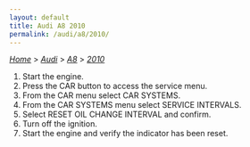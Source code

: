 ```yaml
---
layout: default
title: Audi A8 2010
permalink: /audi/a8/2010/
---
```

[*Home*](/) > [*Audi*](/audi/) > [*A8*](/audi/a8/) > [*2010*](/audi/a8/2010/)

1. Start the engine.
2. Press the CAR button to access the service menu.
3. From the CAR menu select CAR SYSTEMS.
4. From the CAR SYSTEMS menu select SERVICE INTERVALS.
5. Select RESET OIL CHANGE INTERVAL and confirm.
6. Turn off the ignition.
7. Start the engine and verify the indicator has been reset.
